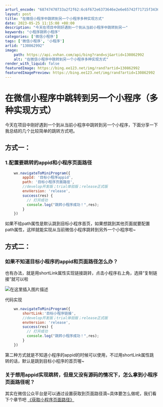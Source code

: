 ```yaml
---
arturl_encode: "68747470733a2f2f62:6c6f672e6373646e2e6e65742f71715f34363636353331372f:61727469636c652f64657461696c732f313330383632393932"
layout: post
title: "在微信小程序中跳转到另一个小程序多种实现方式"
date: 2023-05-25 11:15:08 +08:00
description: "今天在项目中刚好遇到一个到从当前小程序中跳转到另一"
keywords: "小程序跳转小程序"
categories: ['微信小程序']
tags: ['微信小程序', '小程序']
artid: "130862992"
image:
    path: https://api.vvhan.com/api/bing?rand=sj&artid=130862992
    alt: "在微信小程序中跳转到另一个小程序多种实现方式"
render_with_liquid: false
featuredImage: https://bing.ee123.net/img/rand?artid=130862992
featuredImagePreview: https://bing.ee123.net/img/rand?artid=130862992
---
```


# 在微信小程序中跳转到另一个小程序（多种实现方式）

今天在项目中刚好遇到一个到从当前小程序中跳转到另一个小程序，下面分享一下我总结的几个比较简单的跳转方式吧。

## 方式一：

### 1.配置要跳转的appid和小程序页面路径

```javascript
	wx.navigateToMiniProgram({
	    appId: '目标小程序appid',
	    path: '目标小程序页面路径',
	    //develop开发版；trial体验版；release正式版
	    envVersion: 'release', 
	    success(res) {
	      // 打开成功
	      console.log("跳转小程序成功！",res);
	    } 
	})

```

如果不给path属性是默认跳到目标小程序首页，如果想跳到其他页面就要配置path属性，这样就能实现从当前微信小程序跳转到另外一个小程序啦~

## 方式二：

### 如果不知道目标小程序的appid和页面路径怎么办？

也有办法，就是用shortLink属性实现链接跳转，点击小程序右上角，选择“复制链接”就可以啦
  
![在这里插入图片描述](https://i-blog.csdnimg.cn/blog_migrate/960a8a74e75ec6f3bd898e4366d6e964.png#pic_center)

代码实现

```javascript
	wx.navigateToMiniProgram({
	    shortLink:'目标小程序链接',
	    //develop开发版；trial体验版；release正式版
	    envVersion: 'release', 
	    success(res) {
	      // 打开成功
	      console.log("跳转小程序成功！",res);
	    } 
	})

```

第二种方式就是不知道小程序的appid的时候可以使用，不过用shortLink属性跳转的话，默认是跳到目标小程序的首页喔~

### 关于想用appid实现跳转，但是又没有源码的情况下，怎么拿到小程序页面路径呢？

其实在微信公众平台是可以通过设置获取到页面路径滴~具体要怎么做呢，我们看下个章节吧
[《获取小程序页面路径》](https://blog.csdn.net/qq_46665317/article/details/130863697?spm=1001.2014.3001.5501)
